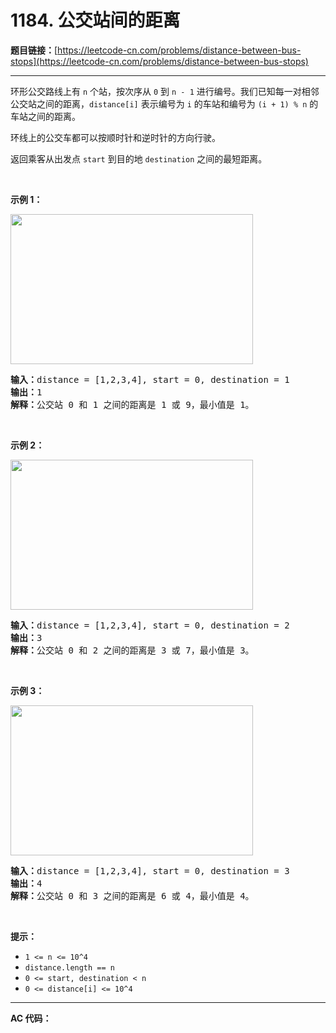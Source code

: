 # 1184. 公交站间的距离

**题目链接：**[https://leetcode-cn.com/problems/distance-between-bus-stops](https://leetcode-cn.com/problems/distance-between-bus-stops)

---

<div class="content__1Y2H">
 <div class="notranslate">
  <p>环形公交路线上有&nbsp;<code>n</code>&nbsp;个站，按次序从&nbsp;<code>0</code>&nbsp;到&nbsp;<code>n - 1</code>&nbsp;进行编号。我们已知每一对相邻公交站之间的距离，<code>distance[i]</code>&nbsp;表示编号为&nbsp;<code>i</code>&nbsp;的车站和编号为&nbsp;<code>(i + 1) % n</code>&nbsp;的车站之间的距离。</p> 
  <p>环线上的公交车都可以按顺时针和逆时针的方向行驶。</p> 
  <p>返回乘客从出发点&nbsp;<code>start</code>&nbsp;到目的地&nbsp;<code>destination</code>&nbsp;之间的最短距离。</p> 
  <p>&nbsp;</p> 
  <p><strong>示例 1：</strong></p> 
  <p><img style="height: 240px; width: 388px;" src="https://assets.leetcode-cn.com/aliyun-lc-upload/uploads/2019/09/08/untitled-diagram-1.jpg" alt=""></p> 
  <pre class="language-text"><strong>输入：</strong>distance = [1,2,3,4], start = 0, destination = 1
<strong>输出：</strong>1
<strong>解释：</strong>公交站 0 和 1 之间的距离是 1 或 9，最小值是 1。</pre> 
  <p>&nbsp;</p> 
  <p><strong>示例 2：</strong></p> 
  <p><img style="height: 240px; width: 388px;" src="https://assets.leetcode-cn.com/aliyun-lc-upload/uploads/2019/09/08/untitled-diagram-1-1.jpg" alt=""></p> 
  <pre class="language-text"><strong>输入：</strong>distance = [1,2,3,4], start = 0, destination = 2
<strong>输出：</strong>3
<strong>解释：</strong>公交站 0 和 2 之间的距离是 3 或 7，最小值是 3。
</pre> 
  <p>&nbsp;</p> 
  <p><strong>示例 3：</strong></p> 
  <p><img style="height: 240px; width: 388px;" src="https://assets.leetcode-cn.com/aliyun-lc-upload/uploads/2019/09/08/untitled-diagram-1-2.jpg" alt=""></p> 
  <pre class="language-text"><strong>输入：</strong>distance = [1,2,3,4], start = 0, destination = 3
<strong>输出：</strong>4
<strong>解释：</strong>公交站 0 和 3 之间的距离是 6 或 4，最小值是 4。
</pre> 
  <p>&nbsp;</p> 
  <p><strong>提示：</strong></p> 
  <ul> 
   <li><code>1 &lt;= n&nbsp;&lt;= 10^4</code></li> 
   <li><code>distance.length == n</code></li> 
   <li><code>0 &lt;= start, destination &lt; n</code></li> 
   <li><code>0 &lt;= distance[i] &lt;= 10^4</code></li> 
  </ul> 
 </div>
</div>

---

**AC 代码：**

```java

```